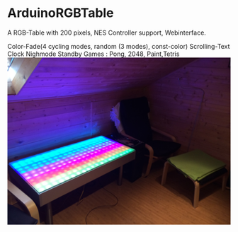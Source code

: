 # ArduinoRGBTable
A RGB-Table with 200 pixels, NES Controller support, Webinterface.

Color-Fade(4 cycling modes, random (3 modes), const-color)
Scrolling-Text
Clock
Nighmode
Standby
Games : Pong, 2048, Paint,Tetris
![Gopher image](PICTURES/Photo-13-05-14-02-29-53-22.JPG)
